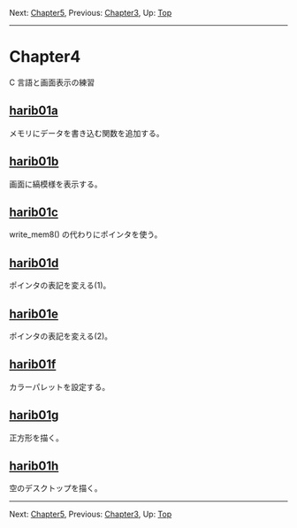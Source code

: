 Next: [Chapter5](chapter5.md), Previous: [Chapter3](chapter3.md), Up: [Top](/README.md)

----

# Chapter4

C 言語と画面表示の練習

## [harib01a](harib01a.md)

メモリにデータを書き込む関数を追加する。

## [harib01b](harib01b.md)

画面に縞模様を表示する。

## [harib01c](harib01c.md)

write_mem8() の代わりにポインタを使う。

## [harib01d](harib01d.md)

ポインタの表記を変える(1)。

## [harib01e](harib01e.md)

ポインタの表記を変える(2)。

## [harib01f](harib01f.md)

カラーパレットを設定する。

## [harib01g](harib01g.md)

正方形を描く。

## [harib01h](harib01h.md)

空のデスクトップを描く。

----

Next: [Chapter5](chapter5.md), Previous: [Chapter3](chapter3.md), Up: [Top](/README.md)
